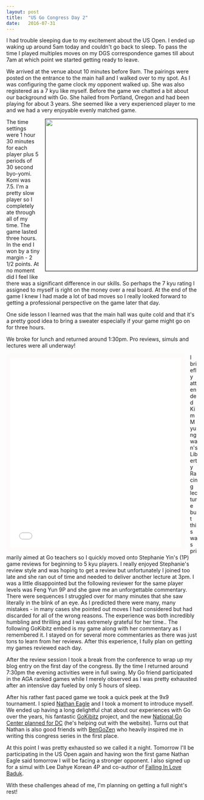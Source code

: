 ```yaml
---
layout: post
title:  "US Go Congress Day 2"
date:   2016-07-31
---
```


I had trouble sleeping due to my excitement about the US Open. I ended
up waking up around 5am today and couldn't go back to sleep. To pass the
time I played multiples moves on my DGS correspondence games till
about 7am at which point we started getting ready to leave.

We arrived at the venue about 10 minutes before 9am. The pairings
were posted on the entrance to the main hall and I walked over to my
spot. As I was configuring the game clock my opponent walked up. She
was also registered as a 7 kyu like myself. Before the game we chatted
a bit about our background with Go. She hailed from Portland, Oregon
and had been playing for about 3 years. She seemed like a very
experienced player to me and we had a very enjoyable evenly matched
game.

<image width="400" style="float: right; margin-left: 1em;
margin-bottom: 1em; border: 1px solid;"
src="http://swannodette.github.io/baduk/assets/images/usgc_day2.jpg"></image>

The time settings were 1 hour 30 minutes for each player plus 5
periods of 30 second byo-yomi. Komi was 7.5. I'm a pretty slow player
so I completely ate through all of my time. The game lasted three
hours. In the end I won by a tiny margin - 2 1/2 points. At no moment
did I feel like there was a significant difference in our skills. So
perhaps the 7 kyu rating I assigned to myself is right on the money
over a real board.  At the end of the game I knew I had made a lot of
bad moves so I really looked forward to getting a professional
perspective on the game later that day. 

One side lesson I learned was that the main hall was quite cold and
that it's a pretty good idea to bring a sweater especially if your
game might go on for three hours.

We broke for lunch and returned around 1:30pm. Pro reviews, simuls and
lectures were all underway!

<iframe id="gokibitz-EyWdwDPdW" src="//gokibitz.com/kifu/EyWdwDPdW"
style="width: 450px; min-height: 500px; display: block; border: 10px
solid snow; float: left; margin-right: 1em;"></iframe> <script
src="//gokibitz.com/embed/EyWdwDPdW"></script>

I briefly attended Kim Myungwan's Liberty Racing lecture but this was
primarily aimed at Go teachers so I quickly moved onto Stephanie Yin's
(1P) game reviews for beginning to 5 kyu players. I
really enjoyed Stephanie's review style and was hoping to get a review but
unfortunately I joined too late and she ran out of time and needed to
deliver another lecture at 3pm. I was a little disappointed but the
following reviewer for the same player levels was Feng Yun 9P and she
gave me an unforgettable commentary. There were sequences I struggled
over for many minutes that she saw literally in the blink of an
eye. As I predicted there were many, many mistakes - in many cases she
pointed out moves I had considered but had discarded for all of the
wrong reasons. The experience was both incredibly humbling and
thrilling and I was extremely grateful for her time.. The following
GoKibitz embed is my game along with her commentary as I remembered
it. I stayed on for several more commentaries as there was just tons to
learn from her reviews. After this experience, I fully plan on getting
my games reviewed each day.

After the review session I took a break from the conference to wrap up my
blog entry on the first day of the congress. By the time I returned
around 7:30pm the evening activities were in full swing. My Go friend
participated in the AGA ranked games while I merely observed as I was
pretty exhausted after an intensive day fueled by only 5 hours of
sleep.

After his rather fast paced game we took a quick peek at the 9x9
tournament. I spied [Nathan Eagle](https://twitter.com/neagle/) and I
took a moment to introduce myself. We ended up having a long delightful
chat about our experiences with Go over the years, his fantastic
[GoKibitz](http://gokibitz.com) project, and the new
[National Go Center planned for DC](http://nationalgocenter.org) (he's
helping out with the website). Turns out that Nathan is also good
friends with [BenGoZen](http://bengozen.com) who heavily inspired me
in writing this congress series in the first place.

At this point I was pretty exhausted so we called it a night. Tomorrow
I'll be participating in the US Open again and having won the first
game Nathan Eagle said tomorrow I will be facing a stronger opponent. I
also signed up for a simul with Lee Dahye Korean 4P and co-author of
[Falling In Love Baduk](http://senseis.xmp.net/?FallingInLoveWithBaduk). 

With these challenges ahead of me, I'm planning on getting a full
night's rest!

